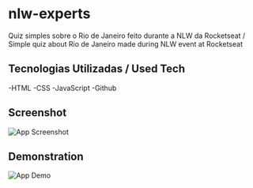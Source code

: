 
# nlw-experts
Quiz simples sobre o Rio de Janeiro feito durante a NLW da Rocketseat / Simple quiz about Rio de Janeiro made during NLW event at Rocketseat

## Tecnologias Utilizadas / Used Tech

-HTML
-CSS
-JavaScript
-Github


## Screenshot

![App Screenshot](https://i.imgur.com/vwv9Vc2.png)

## Demonstration
![App Demo](https://i.imgur.com/9Jc2P97.gif)
